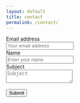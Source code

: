 ```yaml
---
layout: default
title: contact
permalink: /contact/
---
```


<script src="https://www.google.com/recaptcha/api.js" async defer></script>
<script>function onSubmit(token) {document.getElementById("demo-form").submit()}</script>
<form id='demo-form' action="?" accept-charset="UTF-8" action="https://getform.io/f/cdee5a80-69df-482c-a98c-21857651c84a" method="POST" enctype="multipart/form-data" target="_blank">
      <div class="form-group">
        <label for="InputEmail" required="required">Email address</label>
        <br>
        <input type="email" name="email" class="form-control" id="InputEmail" aria-describedby="emailHelp" placeholder="Your email address">
      </div>
      <div class="form-group">
        <label for="exampleInputName">Name</label>
        <br>
        <input type="text" name="name" class="form-control" id="exampleInputName" placeholder="Enter your name" required="required">
      </div>
      <div class="form-group">
        <label for="Input" required="required">Subject</label>
        <br>
        <textarea type="text" name="input" class="form-control" id="Input" aria-describedby="emailHelp" placeholder="Subject" required="required"></textarea>
      </div>
      <br>
      <button  type="submit" class="g-recaptcha" data-sitekey="6Ld72igbAAAAAC48ufZ8QvQbcdr6ry2G_748r5rh" data-callback='onSubmit'>Submit</button>
    </form>